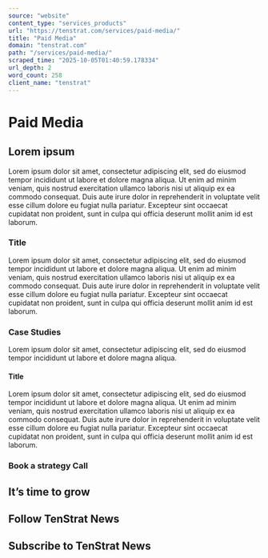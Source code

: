```yaml
---
source: "website"
content_type: "services_products"
url: "https://tenstrat.com/services/paid-media/"
title: "Paid Media"
domain: "tenstrat.com"
path: "/services/paid-media/"
scraped_time: "2025-10-05T01:40:59.178334"
url_depth: 2
word_count: 258
client_name: "tenstrat"
---
```


# Paid Media

## Lorem ipsum

Lorem ipsum dolor sit amet, consectetur adipiscing elit, sed do eiusmod tempor incididunt ut labore et dolore magna aliqua. Ut enim ad minim veniam, quis nostrud exercitation ullamco laboris nisi ut aliquip ex ea commodo consequat. Duis aute irure dolor in reprehenderit in voluptate velit esse cillum dolore eu fugiat nulla pariatur. Excepteur sint occaecat cupidatat non proident, sunt in culpa qui officia deserunt mollit anim id est laborum.

### Title

Lorem ipsum dolor sit amet, consectetur adipiscing elit, sed do eiusmod tempor incididunt ut labore et dolore magna aliqua. Ut enim ad minim veniam, quis nostrud exercitation ullamco laboris nisi ut aliquip ex ea commodo consequat. Duis aute irure dolor in reprehenderit in voluptate velit esse cillum dolore eu fugiat nulla pariatur. Excepteur sint occaecat cupidatat non proident, sunt in culpa qui officia deserunt mollit anim id est laborum.

### Case Studies

Lorem ipsum dolor sit amet, consectetur adipiscing elit, sed do eiusmod tempor incididunt ut labore et dolore magna aliqua.

#### Title

Lorem ipsum dolor sit amet, consectetur adipiscing elit, sed do eiusmod tempor incididunt ut labore et dolore magna aliqua. Ut enim ad minim veniam, quis nostrud exercitation ullamco laboris nisi ut aliquip ex ea commodo consequat. Duis aute irure dolor in reprehenderit in voluptate velit esse cillum dolore eu fugiat nulla pariatur. Excepteur sint occaecat cupidatat non proident, sunt in culpa qui officia deserunt mollit anim id est laborum.

### Book a strategy Call

## It’s time to grow

## Follow TenStrat News

## Subscribe to TenStrat News